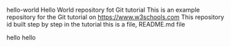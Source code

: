 hello-world
Hello World repository fot Git tutorial
This is an example repository for the Git tutorial on https://www.w3schools.com
This repository id built step by step in the tutorial
this is a file, README.md file

hello
hello
